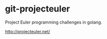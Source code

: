 git-projecteuler
================

Project Euler programming challenges in golang.

http://projecteuler.net/
